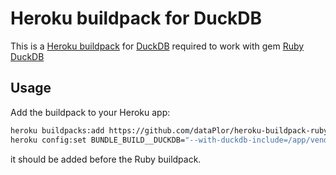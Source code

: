 # Heroku buildpack for DuckDB
This is a [Heroku buildpack](https://devcenter.heroku.com/articles/buildpacks) for [DuckDB](https://duckdb.org/) required to work with gem [Ruby DuckDB](https://github.com/suketa/ruby-duckdb)

## Usage
Add the buildpack to your Heroku app:
```bash
heroku buildpacks:add https://github.com/dataPlor/heroku-buildpack-ruby-duckdb.git
heroku config:set BUNDLE_BUILD__DUCKDB="--with-duckdb-include=/app/vendor/duckdb/include --with-duckdb-lib=/app/vendor/duckdb/lib"
```
it should be added before the Ruby buildpack.
